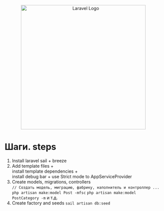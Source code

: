 <p align="center"><a href="https://laravel.com" target="_blank"><img src="https://raw.githubusercontent.com/laravel/art/master/logo-lockup/5%20SVG/2%20CMYK/1%20Full%20Color/laravel-logolockup-cmyk-red.svg" width="400" alt="Laravel Logo"></a></p>

# Шаги. steps
1. Install laravel sail + breeze
2. Add template files +     
install template dependencies +     
install debug bar + 
use Strict mode to AppServiceProvider      
3. Create models, migrations, controllers   
`// Создать модель, миграцию, фабрику, наполнитель и контроллер ...`     
`php artisan make:model Post -mfsc`
`php artisan make:model PostCategory -m` и т.д.
4. Create factory and seeds 
`sail artisan db:seed`

